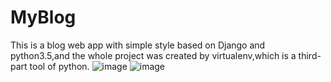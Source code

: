# MyBlog
This is a blog web app with simple style based on Django and python3.5,and the whole project was created by virtualenv,which is a third-part tool of python.
![image](http://github.com/ZhangYumi/MyBlog/index.png)
![image](http://github.com/ZhangYumi/MyBlog/detail.png)
